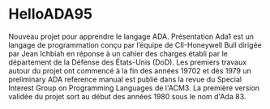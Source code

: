 # HelloADA95
Nouveau projet pour apprendre le langage ADA. 
Présentation
Ada1 est un langage de programmation conçu par l’équipe de CII-Honeywell Bull dirigée par Jean Ichbiah en réponse à un cahier des charges établi par le département de la Défense des États-Unis (DoD). Les premiers travaux autour du projet ont commencé à la fin des années 19702 et dès 1979 un preliminary ADA reference manual est publié dans la revue du Special Interest Group on Programming Languages de l'ACM3. La première version validée du projet sort au début des années 1980 sous le nom d'Ada 83.

